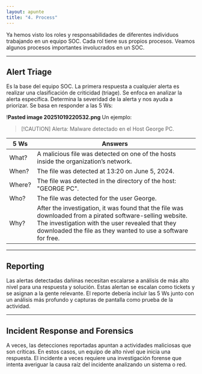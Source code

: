```yaml
---
layout: apunte
title: "4. Process"
---
```


Ya hemos visto los roles y responsabilidades de diferentes individuos trabajando en un equipo SOC. Cada rol tiene sus propios procesos. Veamos algunos procesos importantes involucrados en un SOC.

-------------------------
<h2>Alert Triage</h2>
Es la base del equipo SOC. La primera respuesta a cualquier alerta es realizar una clasificación de criticidad (triage). Se enfoca en analizar la alerta específica. Determina la severidad de la alerta y nos ayuda a priorizar. Se basa en responder a las 5 Ws: 

!**Pasted image 20251019220532.png**
Un ejemplo:

>[!CAUTION] Alerta: Malware detectado en el Host George PC.

| 5 Ws   | Answers                                                                                                                                                                                                                       |
| ------ | ----------------------------------------------------------------------------------------------------------------------------------------------------------------------------------------------------------------------------- |
| What?  | A malicious file was detected on one of the hosts inside the organization’s network.                                                                                                                                          |
| When?  | The file was detected at 13:20 on June 5, 2024.                                                                                                                                                                               |
| Where? | The file was detected in the directory of the host: "GEORGE PC".                                                                                                                                                              |
| Who?   | The file was detected for the user George.                                                                                                                                                                                    |
| Why?   | After the investigation, it was found that the file was downloaded from a pirated software-selling website. The investigation with the user revealed that they downloaded the file as they wanted to use a software for free. |

--------------------------
<h2>Reporting</h2>
Las alertas detectadas dañinas necesitan escalarse a análisis de más alto nivel para una respuesta y solución. Estas alertan se escalan como tickets y se asignan a la gente relevante. El reporte debería incluir las 5 Ws junto con un análisis más profundo y capturas de pantalla como prueba de la actividad.

----------------------------
<h2>Incident Response and Forensics</h2>
A veces, las detecciones reportadas apuntan a actividades maliciosas que son críticas. En estos casos, un equipo de alto nivel que inicia una respuesta. El incidente a veces requiere una investigación forense que intenta averiguar la causa raíz del incidente analizando un sistema o red.


